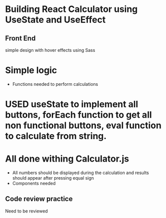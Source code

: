 # Building React Calculator using UseState and UseEffect

## Front End
 simple design with hover effects using Sass


# Simple logic 

- Functions needed to perform calculations 
# USED useState to implement all buttons, forEach function to get all non functional buttons, eval function to calculate from string.
# All done withing Calculator.js
- All numbers should be displayed during the calculation and results should appear after pressing equal sign
- Components needed

## Code review practice 
Need to be reviewed 

